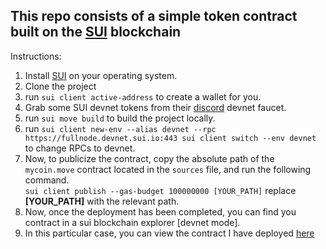 ## This repo consists of a simple token contract built on the [SUI](https://sui/io) blockchain

Instructions:
1. Install [SUI](https://docs.sui.io/guides/developer/getting-started/sui-install#prerequisites) on your operating system.
2. Clone the project
3. run `sui client active-address` to create a wallet for you.
4. Grab some SUI devnet tokens from their [discord]([url](https://discord.gg/sui)) devnet faucet.
5. run `sui move build` to build the project locally.
6. run `sui client new-env --alias devnet --rpc https://fullnode.devnet.sui.io:443
sui client switch --env devnet
`to change RPCs to devnet.
7. Now, to publicize the contract, copy the absolute path of the `mycoin.move` contract located in the `sources` file, and run the following command.<br>
`sui client publish --gas-budget 100000000 [YOUR_PATH]`
replace **[YOUR_PATH]** with the relevant path.
8. Now, once the deployment has been completed, you can find you contract in a sui blockchain explorer [devnet mode].
9. In this particular case, you can view the contract I have deployed [here](https://suiscan.xyz/devnet/account/0xf334f0d52a47fe09fbd96f1635479bb5bf6c437156a0290b677a01b288b41cac)
